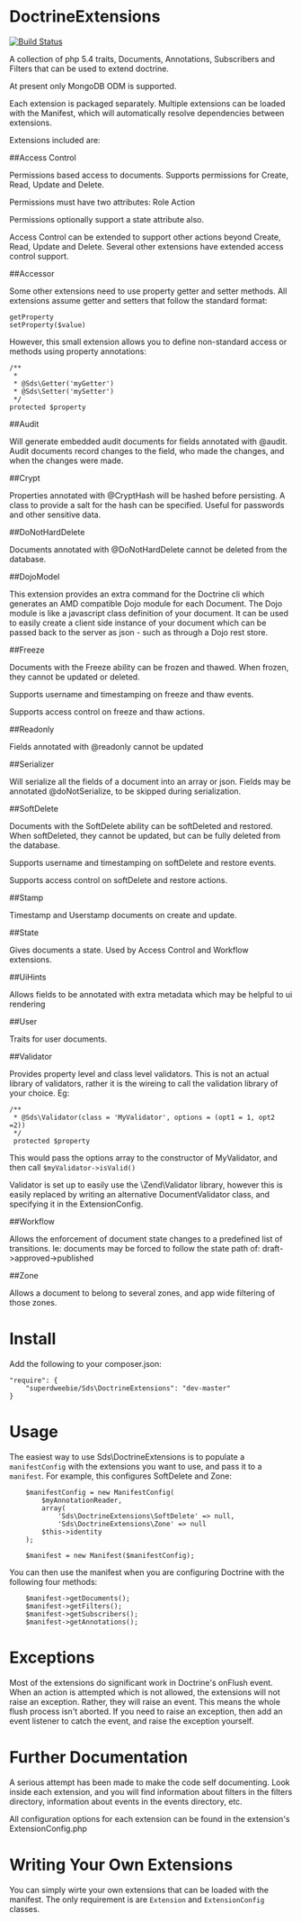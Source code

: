 DoctrineExtensions
=====================

[![Build Status](https://secure.travis-ci.org/superdweebie/doctrineExtensions.png)](http://travis-ci.org/superdweebie/doctrineExtensions)

A collection of php 5.4 traits, Documents, Annotations, Subscribers and Filters
that can be used to extend doctrine.

At present only MongoDB ODM is supported.

Each extension is packaged separately. Multiple extensions can be loaded with the Manifest, which will automatically
resolve dependencies between extensions.

Extensions included are:

##Access Control

Permissions based access to documents. Supports permissions for Create, Read, Update and Delete.

Permissions must have two attributes:
    Role
    Action

Permissions optionally support a state attribute also.

Access Control can be extended to support other actions beyond Create, Read, Update and Delete. Several other
extensions have extended access control support.

##Accessor

Some other extensions need to use property getter and setter methods. All extensions assume getter and setters
that follow the standard format:

    getProperty
    setProperty($value)

However, this small extension allows you to define non-standard access or methods using property annotations:

    /**
     *
     * @Sds\Getter('myGetter')
     * @Sds\Setter('mySetter')
     */
    protected $property

##Audit

Will generate embedded audit documents for fields annotated with @audit. Audit documents record changes to the field, who made the
changes, and when the changes were made.

##Crypt

Properties annotated with @CryptHash will be hashed before persisting. A class to provide a salt for
the hash can be specified. Useful for passwords and other sensitive data.

##DoNotHardDelete

Documents annotated with @DoNotHardDelete cannot be deleted from the database.

##DojoModel

This extension provides an extra command for the Doctrine cli which generates an AMD compatible Dojo module for
each Document. The Dojo module is like a javascript class definition of your document. It can be used to easily
create a client side instance of your document which can be passed back to the server as json - such as through a Dojo rest store.

##Freeze

Documents with the Freeze ability can be frozen and thawed. When frozen, they cannot be updated or deleted.

Supports username and timestamping on freeze and thaw events.

Supports access control on freeze and thaw actions.

##Readonly

Fields annotated with @readonly cannot be updated

##Serializer

Will serialize all the fields of a document into an array or json. Fields may be annotated @doNotSerialize, to be skipped
during serialization.

##SoftDelete

Documents with the SoftDelete ability can be softDeleted and restored. When softDeleted, they cannot be updated, but
can be fully deleted from the database.

Supports username and timestamping on softDelete and restore events.

Supports access control on softDelete and restore actions.

##Stamp

Timestamp and Userstamp documents on create and update.

##State

Gives documents a state. Used by Access Control and Workflow extensions.

##UiHints

Allows fields to be annotated with extra metadata which may be helpful to ui rendering

##User

Traits for user documents.

##Validator

Provides property level and class level validators. This is not an actual library of validators,
rather it is the wireing to call the validation library of your choice. Eg:

    /**
     * @Sds\Validator(class = 'MyValidator', options = (opt1 = 1, opt2 =2))
     */
     protected $property

This would pass the options array to the constructor of MyValidator, and then call `$myValidator->isValid()`

Validator is set up to easily use the \Zend\Validator library, however this is easily replaced by writing an
alternative DocumentValidator class, and specifying it in the ExtensionConfig.

##Workflow

Allows the enforcement of document state changes to a predefined list of transitions. Ie: documents
may be forced to follow the state path of: draft->approved->published

##Zone

Allows a document to belong to several zones, and app wide filtering of those zones.

Install
=======

Add the following to your composer.json:

    "require": {
        "superdweebie/Sds\DoctrineExtensions": "dev-master"
    }

Usage
=====

The easiest way to use Sds\DoctrineExtensions is to populate a `manifestConfig` with the
extensions you want to use, and pass it to a `manifest`. For example, this configures
SoftDelete and Zone:

        $manifestConfig = new ManifestConfig(
            $myAnnotationReader,
            array(
                'Sds\DoctrineExtensions\SoftDelete' => null,
                'Sds\DoctrineExtensions\Zone' => null
            $this->identity
        );

        $manifest = new Manifest($manifestConfig);

You can then use the manifest when you are configuring Doctrine with the following four methods:

        $manifest->getDocuments();
        $manifest->getFilters();
        $manifest->getSubscribers();
        $manifest->getAnnotations();

Exceptions
==========

Most of the extensions do significant work in Doctrine's onFlush event. When an action is attempted
which is not allowed, the extensions will not raise an exception. Rather, they will raise an event.
This means the whole flush process isn't aborted. If you need to raise an exception, then add an
event listener to catch the event, and raise the exception yourself.

Further Documentation
=====================

A serious attempt has been made to make the code self documenting. Look inside each extension, and you will
find information about filters in the filters directory, information about events in the events directory, etc.

All configuration options for each extension can be found in the extension's ExtensionConfig.php

Writing Your Own Extensions
===========================

You can simply wirte your own extensions that can be loaded with the manifest. The only requirement is are `Extension` and
`ExtensionConfig` classes.